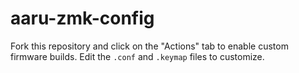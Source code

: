 # aaru-zmk-config

Fork this repository and click on the "Actions" tab to enable custom firmware builds. Edit the `.conf` and `.keymap` files to customize.
